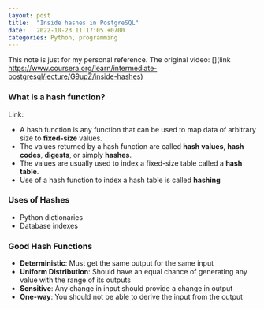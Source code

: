 ```yaml
---
layout: post
title:  "Inside hashes in PostgreSQL"
date:   2022-10-23 11:17:05 +0700
categories: Python, programming
---
```


This note is just for my personal reference. The original video: [](link https://www.coursera.org/learn/intermediate-postgresql/lecture/G9upZ/inside-hashes)

### What is a hash function?
Link: [](https://en.wikipedia.org/wiki/Hash_function)
- A hash function is any function that can be used to map data of arbitrary size to **fixed-size** values. 
- The values returned by a hash function are called **hash values**, **hash codes**, **digests**, or simply **hashes**. 
- The values are usually used to index a fixed-size table called a **hash table**. 
- Use of a hash function to index a hash table is called **hashing**

### Uses of Hashes
- Python dictionaries
- Database indexes
### Good Hash Functions
- **Deterministic**: Must get the same output for the same input
- **Uniform Distribution**: Should have an equal chance of generating any value with the range of its outputs
- **Sensitive**: Any change in input should provide a change in output
- **One-way**: You should not be able to derive the input from the output

